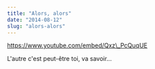 ```yaml
---
title: "Alors, alors"
date: "2014-08-12"
slug: "alors-alors"
---
```


https://www.youtube.com/embed/Qxz\_PcQuqUE

L'autre c'est peut-être toi, va savoir...
